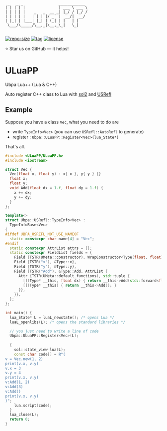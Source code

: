 ```
 _   _ _                ____________ 
| | | | |               | ___ \ ___ \
| | | | |    _   _  __ _| |_/ / |_/ /
| | | | |   | | | |/ _` |  __/|  __/ 
| |_| | |___| |_| | (_| | |   | |    
 \___/\_____/\__,_|\__,_\_|   \_|    
                                     
```

[![repo-size](https://img.shields.io/github/languages/code-size/Ubpa/ULuaPP?style=flat)](https://github.com/Ubpa/ULuaPP/archive/master.zip) [![tag](https://img.shields.io/github/v/tag/Ubpa/ULuaPP)](https://github.com/Ubpa/ULuaPP/tags) [![license](https://img.shields.io/github/license/Ubpa/ULuaPP)](LICENSE) 

⭐ Star us on GitHub — it helps!

# ULuaPP

Ubpa Lua++ (Lua &amp; C++)

Auto register C++ class to Lua with [sol2](https://github.com/ThePhD/sol2) and [USRefl](https://github.com/Ubpa/USRefl) 

## Example

Suppose you have a class `Vec`, what you need to do are

- write `TypeInfo<Vec>` (you can use `USRefl::AutoRefl` to generate)
- register : `Ubpa::ULuaPP::Register<Vec>(lua_State*)` 

That's all.

```c++
#include <ULuaPP/ULuaPP.h>
#include <iostream>

struct Vec {
  Vec(float x, float y) : x{ x }, y{ y } {}
  float x;
  float y;
  void Add(float dx = 1.f, float dy = 1.f) {
    x += dx;
    y += dy;
  }
};

template<>
struct Ubpa::USRefl::TypeInfo<Vec> :
  TypeInfoBase<Vec>
{
#ifdef UBPA_USREFL_NOT_USE_NAMEOF
  static constexpr char name[4] = "Vec";
#endif
  static constexpr AttrList attrs = {};
  static constexpr FieldList fields = {
    Field {TSTR(UMeta::constructor), WrapConstructor<Type(float, float)>()},
    Field {TSTR("x"), &Type::x},
    Field {TSTR("y"), &Type::y},
    Field {TSTR("Add"), &Type::Add, AttrList {
      Attr {TSTR(UMeta::default_functions), std::tuple {
        [](Type* __this, float dx) { return __this->Add(std::forward<float>(dx)); },
        [](Type* __this) { return __this->Add(); }
      }},
    }},
  };
};

int main() {
  lua_State* L = luaL_newstate(); /* opens Lua */
  luaL_openlibs(L); /* opens the standard libraries */

  // you just need to write a line of code
  Ubpa::ULuaPP::Register<Vec>(L);
	
  {
    sol::state_view lua(L);
    const char code[] = R"(
v = Vec.new(1, 2)
print(v.x, v.y)
v.x = 3
v.y = 4
print(v.x, v.y)
v:Add(1, 2)
v:Add(3)
v:Add()
print(v.x, v.y)
)";
    lua.script(code);
  }
  lua_close(L);
  return 0;
}
```

